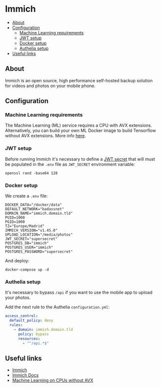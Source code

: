# Immich

- [About](#about)
- [Configuration](#configuration)
  * [Machine Learning requirements](#machine-learning-requirements)
  * [JWT setup](#jwt-setup)
  * [Docker setup](#docker-setup)
  * [Authelia setup](#authelia-setup)
- [Useful links](#useful-links)

## About

Immich is an open source, high performance self-hosted backup solution for
videos and photos on your mobile phone.

## Configuration

### Machine Learning requirements

The Machine Learning (ML) service requires a CPU with AVX extensions.
Alternatively, you can build your own ML Docker image to build Tensorflow
without AVX extensions. More info [here](https://github.com/immich-app/immich/discussions/300).

### JWT setup

Before running Immich it's necessary to define a [JWT secret](https://immich.app/docs/installation/recommended-installation#step-2---populate-the-env-file-with-custom-values) that will must be populated in the `.env` file as `JWT_SECRET` environment variable:

    openssl rand -base64 128

### Docker setup

We create a `.env` file:

```shell
DOCKER_DATA="/docker/data"
DEFAULT_NETWORK="badassnet"
DOMAIN_NAME="immich.domain.tld"
PUID=1000
PGID=1000
TZ="Europe/Madrid"
IMMICH_VERSION="v1.45.0"
UPLOAD_LOCATION="/media/photos"
JWT_SECRET="supersecret" 
POSTGRES_DB="immich"
POSTGRES_USER="immich"
POSTGRES_PASSWORD="supersecret"
```

And deploy:

    docker-compose up -d

### Authelia setup

It's necessary to bypass `/api` if you want to use the mobile app to upload your
photos.

Add the next rule to the Authelia `configuration.yml`:

```yml
access_control:
  default_policy: deny
  rules:
    - domain: immich.domain.tld
      policy: bypass
      resources:
        - "^/api.*$"
```

## Useful links

- [Immich](https://www.immich.app/)
- [Immich Docs](https://immich.app/docs/category/getting-started)
- [Machine Learning on CPUs without AVX](https://github.com/immich-app/immich/discussions/300)
